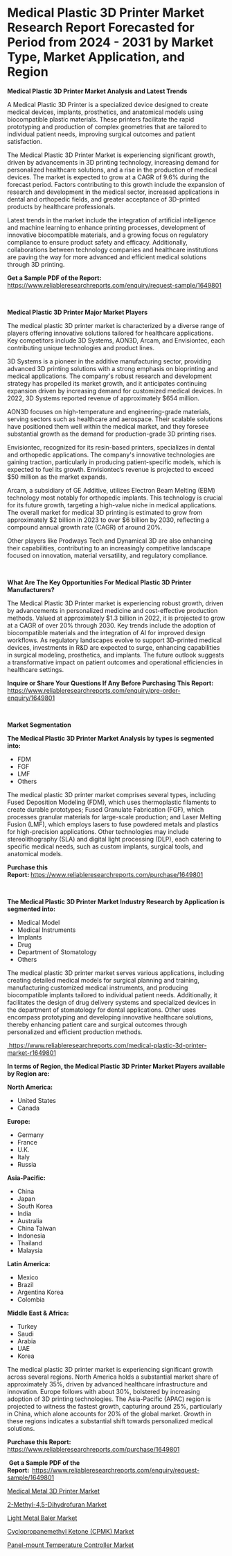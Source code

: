 <p><h1>Medical Plastic 3D Printer Market Research Report Forecasted for Period from 2024 -  2031 by Market Type, Market Application, and Region</h1></p><p><strong>Medical Plastic 3D Printer Market Analysis and Latest Trends</strong></p>
<p><p>A Medical Plastic 3D Printer is a specialized device designed to create medical devices, implants, prosthetics, and anatomical models using biocompatible plastic materials. These printers facilitate the rapid prototyping and production of complex geometries that are tailored to individual patient needs, improving surgical outcomes and patient satisfaction.</p><p>The Medical Plastic 3D Printer Market is experiencing significant growth, driven by advancements in 3D printing technology, increasing demand for personalized healthcare solutions, and a rise in the production of medical devices. The market is expected to grow at a CAGR of 9.6% during the forecast period. Factors contributing to this growth include the expansion of research and development in the medical sector, increased applications in dental and orthopedic fields, and greater acceptance of 3D-printed products by healthcare professionals.</p><p>Latest trends in the market include the integration of artificial intelligence and machine learning to enhance printing processes, development of innovative biocompatible materials, and a growing focus on regulatory compliance to ensure product safety and efficacy. Additionally, collaborations between technology companies and healthcare institutions are paving the way for more advanced and efficient medical solutions through 3D printing.</p></p>
<p><strong>Get a Sample PDF of the Report:&nbsp;</strong> <a href="https://www.reliableresearchreports.com/enquiry/request-sample/1649801?utm_campaign=118&utm_medium=2&utm_source=Github&utm_content=ia&utm_term=29122024&utm_id=medical-plastic-3d-printer">https://www.reliableresearchreports.com/enquiry/request-sample/1649801</a></p>
<p>&nbsp;</p>
<p><strong>Medical Plastic 3D Printer Major Market Players</strong></p>
<p><p>The medical plastic 3D printer market is characterized by a diverse range of players offering innovative solutions tailored for healthcare applications. Key competitors include 3D Systems, AON3D, Arcam, and Envisiontec, each contributing unique technologies and product lines.</p><p>3D Systems is a pioneer in the additive manufacturing sector, providing advanced 3D printing solutions with a strong emphasis on bioprinting and medical applications. The company's robust research and development strategy has propelled its market growth, and it anticipates continuing expansion driven by increasing demand for customized medical devices. In 2022, 3D Systems reported revenue of approximately $654 million.</p><p>AON3D focuses on high-temperature and engineering-grade materials, serving sectors such as healthcare and aerospace. Their scalable solutions have positioned them well within the medical market, and they foresee substantial growth as the demand for production-grade 3D printing rises.</p><p>Envisiontec, recognized for its resin-based printers, specializes in dental and orthopedic applications. The company's innovative technologies are gaining traction, particularly in producing patient-specific models, which is expected to fuel its growth. Envisiontec’s revenue is projected to exceed $50 million as the market expands.</p><p>Arcam, a subsidiary of GE Additive, utilizes Electron Beam Melting (EBM) technology most notably for orthopedic implants. This technology is crucial for its future growth, targeting a high-value niche in medical applications. The overall market for medical 3D printing is estimated to grow from approximately $2 billion in 2023 to over $6 billion by 2030, reflecting a compound annual growth rate (CAGR) of around 20%. </p><p>Other players like Prodways Tech and Dynamical 3D are also enhancing their capabilities, contributing to an increasingly competitive landscape focused on innovation, material versatility, and regulatory compliance.</p></p>
<p>&nbsp;</p>
<p><strong>What Are The Key Opportunities For Medical Plastic 3D Printer Manufacturers?</strong></p>
<p><p>The Medical Plastic 3D Printer market is experiencing robust growth, driven by advancements in personalized medicine and cost-effective production methods. Valued at approximately $1.3 billion in 2022, it is projected to grow at a CAGR of over 20% through 2030. Key trends include the adoption of biocompatible materials and the integration of AI for improved design workflows. As regulatory landscapes evolve to support 3D-printed medical devices, investments in R&D are expected to surge, enhancing capabilities in surgical modeling, prosthetics, and implants. The future outlook suggests a transformative impact on patient outcomes and operational efficiencies in healthcare settings.</p></p>
<p><strong>Inquire or Share Your Questions If Any Before Purchasing This Report:</strong> <a href="https://www.reliableresearchreports.com/enquiry/pre-order-enquiry/1649801?utm_campaign=118&utm_medium=2&utm_source=Github&utm_content=ia&utm_term=29122024&utm_id=medical-plastic-3d-printer">https://www.reliableresearchreports.com/enquiry/pre-order-enquiry/1649801</a></p>
<p>&nbsp;</p>
<p><strong>Market Segmentation</strong></p>
<p><strong>The Medical Plastic 3D Printer Market Analysis by types is segmented into:</strong></p>
<p><ul><li>FDM</li><li>FGF</li><li>LMF</li><li>Others</li></ul></p>
<p><p>The medical plastic 3D printer market comprises several types, including Fused Deposition Modeling (FDM), which uses thermoplastic filaments to create durable prototypes; Fused Granulate Fabrication (FGF), which processes granular materials for large-scale production; and Laser Melting Fusion (LMF), which employs lasers to fuse powdered metals and plastics for high-precision applications. Other technologies may include stereolithography (SLA) and digital light processing (DLP), each catering to specific medical needs, such as custom implants, surgical tools, and anatomical models.</p></p>
<p><strong>Purchase this Report:&nbsp;</strong><a href="https://www.reliableresearchreports.com/purchase/1649801?utm_campaign=118&utm_medium=2&utm_source=Github&utm_content=ia&utm_term=29122024&utm_id=medical-plastic-3d-printer">https://www.reliableresearchreports.com/purchase/1649801</a></p>
<p>&nbsp;</p>
<p><strong>The Medical Plastic 3D Printer Market Industry Research by Application is segmented into:</strong></p>
<p><ul><li>Medical Model</li><li>Medical Instruments</li><li>Implants</li><li>Drug</li><li>Department of Stomatology</li><li>Others</li></ul></p>
<p><p>The medical plastic 3D printer market serves various applications, including creating detailed medical models for surgical planning and training, manufacturing customized medical instruments, and producing biocompatible implants tailored to individual patient needs. Additionally, it facilitates the design of drug delivery systems and specialized devices in the department of stomatology for dental applications. Other uses encompass prototyping and developing innovative healthcare solutions, thereby enhancing patient care and surgical outcomes through personalized and efficient production methods.</p></p>
<p><a href="https://www.reliableresearchreports.com/medical-plastic-3d-printer-market-r1649801?utm_campaign=118&utm_medium=2&utm_source=Github&utm_content=ia&utm_term=29122024&utm_id=medical-plastic-3d-printer">&nbsp;https://www.reliableresearchreports.com/medical-plastic-3d-printer-market-r1649801</a></p>
<p><strong>In terms of Region, the Medical Plastic 3D Printer Market Players available by Region are:</strong></p>
<p>
    <p> <strong> North America: </strong>
        <ul>
            <li>United States</li>
            <li>Canada</li>
        </ul>
        </p> 
    <p> <strong> Europe: </strong>
        <ul>
            <li>Germany</li>
            <li>France</li>
            <li>U.K.</li>
            <li>Italy</li>
            <li>Russia</li>
        </ul>
        </p> 
    <p> <strong> Asia-Pacific: </strong>
        <ul>
            <li>China</li>
            <li>Japan</li>
            <li>South Korea</li>
            <li>India</li>
            <li>Australia</li>
            <li>China Taiwan</li>
            <li>Indonesia</li>
            <li>Thailand</li>
            <li>Malaysia</li>
        </ul>
        </p> 
    <p> <strong> Latin America: </strong>
        <ul>
            <li>Mexico</li>
            <li>Brazil</li>
            <li>Argentina Korea</li>
            <li>Colombia</li>
        </ul>
        </p> 
    <p> <strong> Middle East & Africa: </strong>
        <ul>
            <li>Turkey</li>
            <li>Saudi</li>
            <li>Arabia</li>
            <li>UAE</li>
            <li>Korea</li>
        </ul>
    </p>
    </p>
<p><p>The medical plastic 3D printer market is experiencing significant growth across several regions. North America holds a substantial market share of approximately 35%, driven by advanced healthcare infrastructure and innovation. Europe follows with about 30%, bolstered by increasing adoption of 3D printing technologies. The Asia-Pacific (APAC) region is projected to witness the fastest growth, capturing around 25%, particularly in China, which alone accounts for 20% of the global market. Growth in these regions indicates a substantial shift towards personalized medical solutions.</p></p>
<p><strong>Purchase this Report: </strong><a href="https://www.reliableresearchreports.com/purchase/1649801?utm_campaign=118&utm_medium=2&utm_source=Github&utm_content=ia&utm_term=29122024&utm_id=medical-plastic-3d-printer">https://www.reliableresearchreports.com/purchase/1649801</a></p>
<p>&nbsp;<strong>Get a Sample PDF of the Report:&nbsp;&nbsp;</strong><a href="https://www.reliableresearchreports.com/enquiry/request-sample/1649801?utm_campaign=118&utm_medium=2&utm_source=Github&utm_content=ia&utm_term=29122024&utm_id=medical-plastic-3d-printer">https://www.reliableresearchreports.com/enquiry/request-sample/1649801</a></p>
<p><strong></strong></p>
<p><p><a href="https://github.com/oslieselotte2192/Market-Research-Report-List-1/blob/main/medical-metal-3d-printer-market.md?utm_campaign=118&utm_medium=2&utm_source=Github&utm_content=ia&utm_term=29122024&utm_id=medical-plastic-3d-printer">Medical Metal 3D Printer Market</a></p><p><a href="https://github.com/tambraunrue691969/Market-Research-Report-List-1/blob/main/2-methyl-45-dihydrofuran-market.md?utm_campaign=118&utm_medium=2&utm_source=Github&utm_content=ia&utm_term=29122024&utm_id=medical-plastic-3d-printer">2-Methyl-4,5-Dihydrofuran Market</a></p><p><a href="https://github.com/tasiahtahathorn/Market-Research-Report-List-1/blob/main/light-metal-baler-market.md?utm_campaign=118&utm_medium=2&utm_source=Github&utm_content=ia&utm_term=29122024&utm_id=medical-plastic-3d-printer">Light Metal Baler Market</a></p><p><a href="https://github.com/tona7vba/Market-Research-Report-List-1/blob/main/cyclopropanemethyl-ketone-cpmk-market.md?utm_campaign=118&utm_medium=2&utm_source=Github&utm_content=ia&utm_term=29122024&utm_id=medical-plastic-3d-printer">Cyclopropanemethyl Ketone (CPMK) Market</a></p><p><a href="https://github.com/jeastefanowicz7816/Market-Research-Report-List-1/blob/main/panel-mount-temperature-controller-market.md?utm_campaign=118&utm_medium=2&utm_source=Github&utm_content=ia&utm_term=29122024&utm_id=medical-plastic-3d-printer">Panel-mount Temperature Controller Market</a></p></p>
